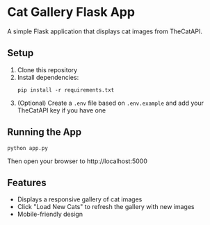 # Cat Gallery Flask App

A simple Flask application that displays cat images from TheCatAPI.

## Setup

1. Clone this repository
2. Install dependencies:
   ```
   pip install -r requirements.txt
   ```
3. (Optional) Create a `.env` file based on `.env.example` and add your TheCatAPI key if you have one

## Running the App

```
python app.py
```

Then open your browser to http://localhost:5000

## Features

- Displays a responsive gallery of cat images
- Click "Load New Cats" to refresh the gallery with new images
- Mobile-friendly design
